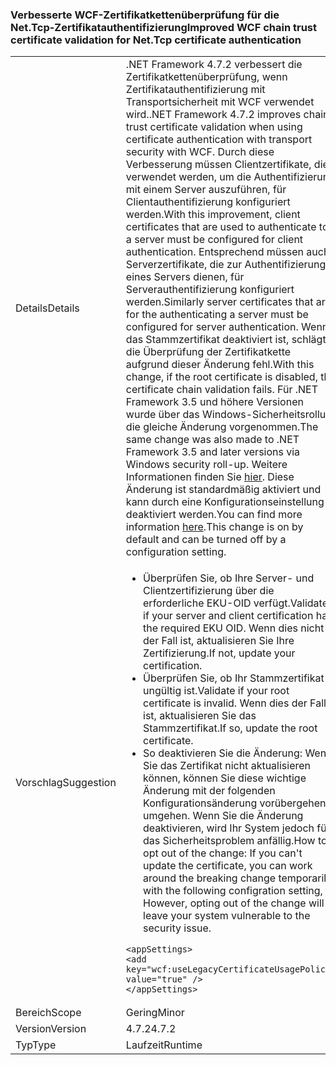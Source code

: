 ### <a name="improved-wcf-chain-trust-certificate-validation-for-nettcp-certificate-authentication"></a><span data-ttu-id="bf3b0-101">Verbesserte WCF-Zertifikatkettenüberprüfung für die Net.Tcp-Zertifikatauthentifizierung</span><span class="sxs-lookup"><span data-stu-id="bf3b0-101">Improved WCF chain trust certificate validation for Net.Tcp certificate authentication</span></span>

|   |   |
|---|---|
|<span data-ttu-id="bf3b0-102">Details</span><span class="sxs-lookup"><span data-stu-id="bf3b0-102">Details</span></span>|<span data-ttu-id="bf3b0-103">.NET Framework 4.7.2 verbessert die Zertifikatkettenüberprüfung, wenn Zertifikatauthentifizierung mit Transportsicherheit mit WCF verwendet wird.</span><span class="sxs-lookup"><span data-stu-id="bf3b0-103">.NET Framework 4.7.2 improves chain trust certificate validation when using certificate authentication with transport security with WCF.</span></span> <span data-ttu-id="bf3b0-104">Durch diese Verbesserung müssen Clientzertifikate, die verwendet werden, um die Authentifizierung mit einem Server auszuführen, für Clientauthentifizierung konfiguriert werden.</span><span class="sxs-lookup"><span data-stu-id="bf3b0-104">With this improvement, client certificates that are used to authenticate to a server must be configured for client authentication.</span></span>  <span data-ttu-id="bf3b0-105">Entsprechend müssen auch Serverzertifikate, die zur Authentifizierung eines Servers dienen, für Serverauthentifizierung konfiguriert werden.</span><span class="sxs-lookup"><span data-stu-id="bf3b0-105">Similarly server certificates that are for the authenticating a server must be configured for server authentication.</span></span> <span data-ttu-id="bf3b0-106">Wenn das Stammzertifikat deaktiviert ist, schlägt die Überprüfung der Zertifikatkette aufgrund dieser Änderung fehl.</span><span class="sxs-lookup"><span data-stu-id="bf3b0-106">With this change, if the root certificate is disabled, the certificate chain validation fails.</span></span> <span data-ttu-id="bf3b0-107">Für .NET Framework 3.5 und höhere Versionen wurde über das Windows-Sicherheitsrollup die gleiche Änderung vorgenommen.</span><span class="sxs-lookup"><span data-stu-id="bf3b0-107">The same change was also made to .NET Framework 3.5 and later versions via Windows security roll-up.</span></span> <span data-ttu-id="bf3b0-108">Weitere Informationen finden Sie [hier](https://support.microsoft.com/en-us/help/4055269/security-only-update-for-net-framework-3-5-1-4-5-2-4-6-4-6-1-4-6-2-4-7). Diese Änderung ist standardmäßig aktiviert und kann durch eine Konfigurationseinstellung deaktiviert werden.</span><span class="sxs-lookup"><span data-stu-id="bf3b0-108">You can find more information [here](https://support.microsoft.com/en-us/help/4055269/security-only-update-for-net-framework-3-5-1-4-5-2-4-6-4-6-1-4-6-2-4-7).This change is on by default and can be turned off by a configuration setting.</span></span>|
|<span data-ttu-id="bf3b0-109">Vorschlag</span><span class="sxs-lookup"><span data-stu-id="bf3b0-109">Suggestion</span></span>|<ul><li><span data-ttu-id="bf3b0-110">Überprüfen Sie, ob Ihre Server- und Clientzertifizierung über die erforderliche EKU-OID verfügt.</span><span class="sxs-lookup"><span data-stu-id="bf3b0-110">Validate if your server and client certification has the required EKU OID.</span></span> <span data-ttu-id="bf3b0-111">Wenn dies nicht der Fall ist, aktualisieren Sie Ihre Zertifizierung.</span><span class="sxs-lookup"><span data-stu-id="bf3b0-111">If not, update your certification.</span></span></li><li><span data-ttu-id="bf3b0-112">Überprüfen Sie, ob Ihr Stammzertifikat ungültig ist.</span><span class="sxs-lookup"><span data-stu-id="bf3b0-112">Validate if your root certificate is invalid.</span></span> <span data-ttu-id="bf3b0-113">Wenn dies der Fall ist, aktualisieren Sie das Stammzertifikat.</span><span class="sxs-lookup"><span data-stu-id="bf3b0-113">If so, update the root certificate.</span></span></li><li><span data-ttu-id="bf3b0-114">So deaktivieren Sie die Änderung: Wenn Sie das Zertifikat nicht aktualisieren können, können Sie diese wichtige Änderung mit der folgenden Konfigurationsänderung vorübergehend umgehen. Wenn Sie die Änderung deaktivieren, wird Ihr System jedoch für das Sicherheitsproblem anfällig.</span><span class="sxs-lookup"><span data-stu-id="bf3b0-114">How to opt out of the change: If you can't update the certificate, you can work around the breaking change temporarily with the following configration setting,  However, opting out of the change will leave your system vulnerable to the security issue.</span></span></li></ul><pre><code class="lang-xml">&lt;appSettings&gt;&#13;&#10;&lt;add key=&quot;wcf:useLegacyCertificateUsagePolicy&quot; value=&quot;true&quot; /&gt;&#13;&#10;&lt;/appSettings&gt;&#13;&#10;</code></pre>|
|<span data-ttu-id="bf3b0-115">Bereich</span><span class="sxs-lookup"><span data-stu-id="bf3b0-115">Scope</span></span>|<span data-ttu-id="bf3b0-116">Gering</span><span class="sxs-lookup"><span data-stu-id="bf3b0-116">Minor</span></span>|
|<span data-ttu-id="bf3b0-117">Version</span><span class="sxs-lookup"><span data-stu-id="bf3b0-117">Version</span></span>|<span data-ttu-id="bf3b0-118">4.7.2</span><span class="sxs-lookup"><span data-stu-id="bf3b0-118">4.7.2</span></span>|
|<span data-ttu-id="bf3b0-119">Typ</span><span class="sxs-lookup"><span data-stu-id="bf3b0-119">Type</span></span>|<span data-ttu-id="bf3b0-120">Laufzeit</span><span class="sxs-lookup"><span data-stu-id="bf3b0-120">Runtime</span></span>|

